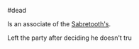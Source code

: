 #dead

Is an associate of the [Sabretooth's](Sabretooth's%20Guild.md).

Left the party after deciding he doesn't tru